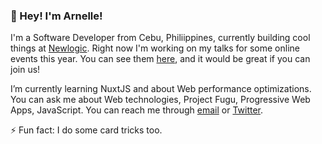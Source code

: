 ### 👋  Hey! I'm Arnelle!

I'm a Software Developer from Cebu, Philiippines, currently building cool things at [Newlogic](https://newlogic.io/). Right now I'm working on my talks for some online events this year. You can see them [here](https://arnellebalane.com/events/), and it would be great if you can join us!

I’m currently learning NuxtJS and about Web performance optimizations. You can ask me about Web technologies, Project Fugu, Progressive Web Apps, JavaScript. You can reach me through [email](mailto:arnellebalane@gmail.com) or [Twitter](https://twitter.com/arnellebalane).

⚡  Fun fact: I do some card tricks too.

<!--
**arnellebalane/arnellebalane** is a ✨ _special_ ✨ repository because its `README.md` (this file) appears on your GitHub profile.

Here are some ideas to get you started:

- 🔭 I’m currently working on ...
- 🌱 I’m currently learning ...
- 👯 I’m looking to collaborate on ...
- 🤔 I’m looking for help with ...
- 💬 Ask me about ...
- 📫 How to reach me: ...
- 😄 Pronouns: ...
- ⚡ Fun fact: ...
-->
